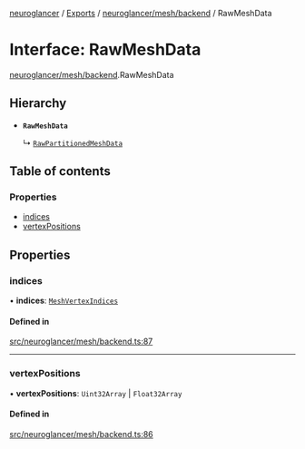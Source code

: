 [neuroglancer](../README.md) / [Exports](../modules.md) / [neuroglancer/mesh/backend](../modules/neuroglancer_mesh_backend.md) / RawMeshData

# Interface: RawMeshData

[neuroglancer/mesh/backend](../modules/neuroglancer_mesh_backend.md).RawMeshData

## Hierarchy

- **`RawMeshData`**

  ↳ [`RawPartitionedMeshData`](neuroglancer_mesh_backend.RawPartitionedMeshData.md)

## Table of contents

### Properties

- [indices](neuroglancer_mesh_backend.RawMeshData.md#indices)
- [vertexPositions](neuroglancer_mesh_backend.RawMeshData.md#vertexpositions)

## Properties

### indices

• **indices**: [`MeshVertexIndices`](../modules/neuroglancer_mesh_base.md#meshvertexindices)

#### Defined in

[src/neuroglancer/mesh/backend.ts:87](https://github.com/ActiveBrainAtlas2/neuroglancer/blob/91617476/src/neuroglancer/mesh/backend.ts#L87)

___

### vertexPositions

• **vertexPositions**: `Uint32Array` \| `Float32Array`

#### Defined in

[src/neuroglancer/mesh/backend.ts:86](https://github.com/ActiveBrainAtlas2/neuroglancer/blob/91617476/src/neuroglancer/mesh/backend.ts#L86)
